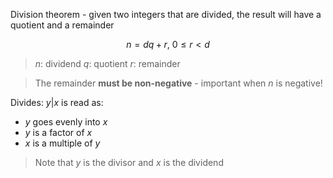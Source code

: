 Division theorem - given two integers that are divided, the result will have a quotient and a remainder

$$n = dq + r, \  0 \leq r < d$$

> $n$: dividend
> $q$: quotient
> $r$: remainder


> The remainder **must be non-negative** - important when $n$ is negative!

Divides: $y|x$ is read as:

- $y$ goes evenly into $x$
- $y$ is a factor of $x$
- $x$ is a multiple of $y$
> Note that $y$ is the divisor and $x$ is the dividend
